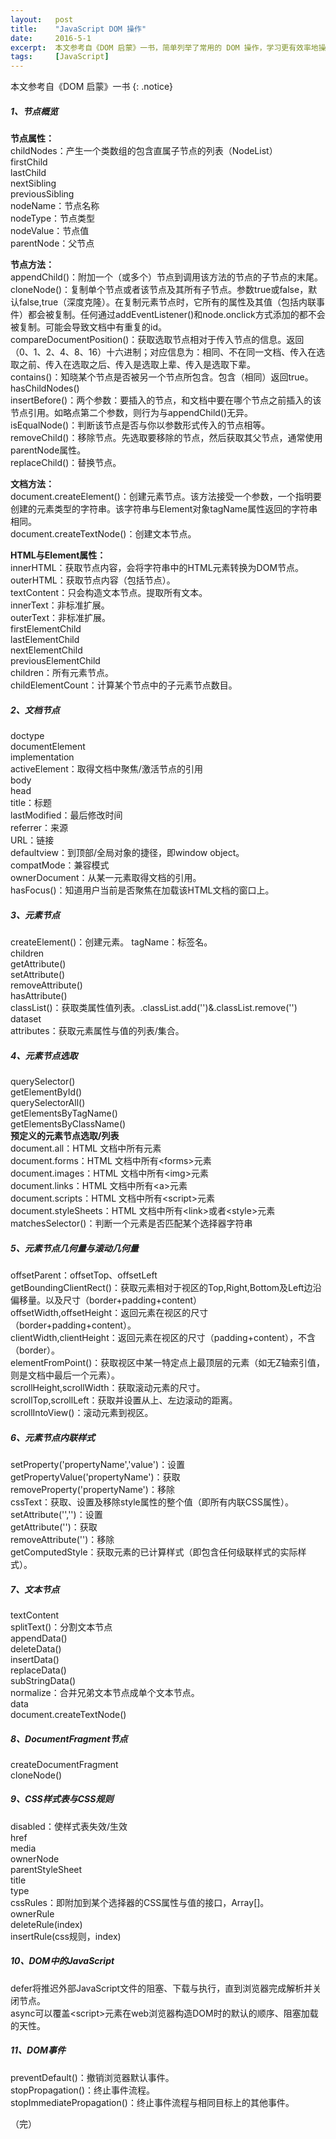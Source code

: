 ```yaml
---
layout:   post
title:    "JavaScript DOM 操作"
date:     2016-5-1
excerpt:  本文参考自《DOM 启蒙》一书，简单列举了常用的 DOM 操作，学习更有效率地操作HTML，而非第三方库。
tags:     [JavaScript]
---
```


本文参考自《DOM 启蒙》一书
{: .notice}

##### 1、节点概览
**节点属性：**  
childNodes：产生一个类数组的包含直属子节点的列表（NodeList）  
firstChild  
lastChild  
nextSibling  
previousSibling  
nodeName：节点名称  
nodeType：节点类型  
nodeValue：节点值  
parentNode：父节点

**节点方法：**  
appendChild()：附加一个（或多个）节点到调用该方法的节点的子节点的末尾。  
cloneNode()：复制单个节点或者该节点及其所有子节点。参数true或false，默认false,true（深度克隆）。在复制元素节点时，它所有的属性及其值（包括内联事件）都会被复制。任何通过addEventListener()和node.onclick方式添加的都不会被复制。可能会导致文档中有重复的id。  
compareDocumentPosition()：获取选取节点相对于传入节点的信息。返回（0、1、2、4、8、16）十六进制；对应信息为：相同、不在同一文档、传入在选取之前、传入在选取之后、传入是选取上辈、传入是选取下辈。  
contains()：知晓某个节点是否被另一个节点所包含。包含（相同）返回true。  
hasChildNodes()  
insertBefore()：两个参数：要插入的节点，和文档中要在哪个节点之前插入的该节点引用。如略点第二个参数，则行为与appendChild()无异。  
isEqualNode()：判断该节点是否与你以参数形式传入的节点相等。  
removeChild()：移除节点。先选取要移除的节点，然后获取其父节点，通常使用parentNode属性。  
replaceChild()：替换节点。

**文档方法：**  
document.createElement()：创建元素节点。该方法接受一个参数，一个指明要创建的元素类型的字符串。该字符串与Element对象tagName属性返回的字符串相同。  
document.createTextNode()：创建文本节点。

**HTML与Element属性：**  
innerHTML：获取节点内容，会将字符串中的HTML元素转换为DOM节点。  
outerHTML：获取节点内容（包括节点）。  
textContent：只会构造文本节点。提取所有文本。  
innerText：非标准扩展。  
outerText：非标准扩展。  
firstElementChild  
lastElementChild  
nextElementChild  
previousElementChild  
children：所有元素节点。  
childElementCount：计算某个节点中的子元素节点数目。

##### 2、文档节点
doctype  
documentElement  
implementation  
activeElement：取得文档中聚焦/激活节点的引用  
body  
head  
title：标题  
lastModified：最后修改时间  
referrer：来源  
URL：链接  
defaultview：到顶部/全局对象的捷径，即window object。  
compatMode：兼容模式  
ownerDocument：从某一元素取得文档的引用。  
hasFocus()：知道用户当前是否聚焦在加载该HTML文档的窗口上。
##### 3、元素节点
createElement()：创建元素。 
tagName：标签名。  
children  
getAttribute()  
setAttribute()  
removeAttribute()  
hasAttribute()  
classList()：获取类属性值列表。.classList.add('')&.classList.remove('')  
dataset  
attributes：获取元素属性与值的列表/集合。
##### 4、元素节点选取
querySelector()  
getElementById()  
querySelectorAll()  
getElementsByTagName()  
getElementsByClassName()  
    **预定义的元素节点选取/列表**  
document.all：HTML 文档中所有元素  
document.forms：HTML 文档中所有\<forms\>元素  
document.images：HTML 文档中所有\<img\>元素  
document.links：HTML 文档中所有\<a\>元素  
document.scripts：HTML 文档中所有\<script\>元素  
document.styleSheets：HTML 文档中所有\<link\>或者\<style\>元素  
matchesSelector()：判断一个元素是否匹配某个选择器字符串
##### 5、元素节点几何量与滚动几何量
offsetParent：offsetTop、offsetLeft  
getBoundingClientRect()：获取元素相对于视区的Top,Right,Bottom及Left边沿偏移量。以及尺寸（border+padding+content）  
offsetWidth,offsetHeight：返回元素在视区的尺寸（border+padding+content）。  
clientWidth,clientHeight：返回元素在视区的尺寸（padding+content），不含（border）。  
elementFromPoint()：获取视区中某一特定点上最顶层的元素（如无Z轴索引值，则是文档中最后一个元素）。  
scrollHeight,scrollWidth：获取滚动元素的尺寸。  
scrollTop,scrollLeft：获取并设置从上、左边滚动的距离。  
scrollIntoView()：滚动元素到视区。
##### 6、元素节点内联样式
setProperty('propertyName','value')：设置  
getPropertyValue('propertyName')：获取  
removeProperty('propertyName')：移除  
cssText：获取、设置及移除style属性的整个值（即所有内联CSS属性）。  
setAttribute('','')：设置  
getAttribute('')：获取  
removeAttribute('')：移除  
getComputedStyle：获取元素的已计算样式（即包含任何级联样式的实际样式）。
##### 7、文本节点
textContent  
splitText()：分割文本节点  
appendData()  
deleteData()  
insertData()  
replaceData()  
subStringData()  
normalize：合并兄弟文本节点成单个文本节点。  
data  
document.createTextNode()
##### 8、DocumentFragment节点
createDocumentFragment  
cloneNode()
##### 9、CSS样式表与CSS规则
disabled：使样式表失效/生效  
href  
media  
ownerNode  
parentStyleSheet  
title  
type  
cssRules：即附加到某个选择器的CSS属性与值的接口，Array[]。  
ownerRule  
deleteRule(index)  
insertRule(css规则，index)
##### 10、DOM中的JavaScript
defer将推迟外部JavaScript文件的阻塞、下载与执行，直到浏览器完成解析并关闭</html>节点。  
async可以覆盖\<script\>元素在web浏览器构造DOM时的默认的顺序、阻塞加载的天性。
##### 11、DOM事件
preventDefault()：撤销浏览器默认事件。  
stopPropagation()：终止事件流程。  
stopImmediatePropagation()：终止事件流程与相同目标上的其他事件。

（完）  